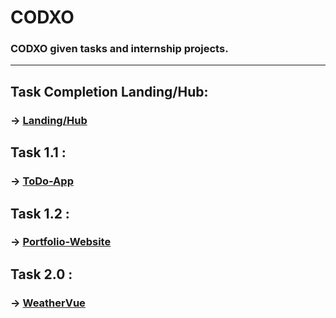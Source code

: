 # CODXO
### CODXO given tasks and internship projects.
<hr/>

## Task Completion Landing/Hub:
### -> [Landing/Hub](https://paras-internship-projects-codxo.vercel.app/)

## Task 1.1 :
### -> [ToDo-App](https://parastodolist.vercel.app)

## Task 1.2 :
### -> [Portfolio-Website](https://parasportfolio.vercel.app/)

## Task 2.0 :
### -> [WeatherVue](https://skyweathervue.vercel.app/)
